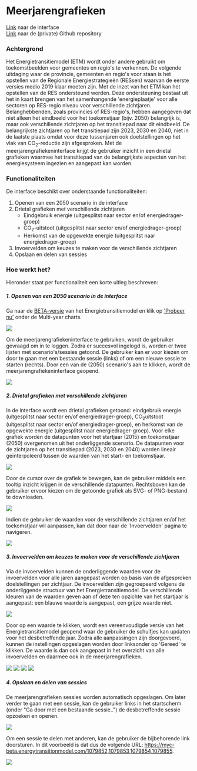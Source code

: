 # Meerjarengrafieken

[Link](https://beta-pro.energytransitionmodel.com/multi_year_charts) naar de interface<br>
[Link](https://github.com/quintel/multi-year-charts) naar de (private) Github repository

### Achtergrond

Het Energietransitiemodel (ETM) wordt onder andere gebruikt om toekomstbeelden voor gemeentes en regio's te verkennen. De volgende uitdaging waar de provincie, gemeenten en regio's voor staan is het opstellen van de Regionale Energiestrategieën (RESsen) waarvan de eerste versies medio 2019 klaar moeten zijn. Met de inzet van het ETM kan het opstellen van de RES ondersteund worden. Deze ondersteuning bestaat uit het in kaart brengen van het samenhangende 'energieplaatje' voor alle sectoren op RES-regio niveau voor verschillende zichtjaren. Belanghebbenden, zoals provincies of RES-regio's, hebben aangegeven dat niet alleen het eindbeeld voor het toekomstjaar (bijv. 2050) belangrijk is, maar ook verschillende zichtjaren op het transitiepad naar dit eindbeeld. De belangrijkste zichtjaren op het transitiepad zijn 2023, 2030 en 2040, niet in de laatste plaats omdat voor deze tussenjaren ook doelstellingen op het vlak van CO<sub>2</sub>-reductie zijn afgesproken. Met de meerjarengrafiekeninterface krijgt de gebruiker inzicht in een drietal grafieken waarmee het transitiepad van de belangrijkste aspecten van het energiesysteem ingezien en aangepast kan worden.

### Functionaliteiten

De interface beschikt over onderstaande functionaliteiten:

1. Openen van een 2050 scenario in de interface
2. Drietal grafieken met verschillende zichtjaren
    * Eindgebruik energie (uitgesplitst naar sector en/of energiedrager-groep)
    * CO<sub>2</sub>-uitstoot (uitgesplitst naar sector en/of energiedrager-groep)
    * Herkomst van de opgewekte energie (uitgesplitst naar energiedrager-groep)
3. Invoervelden om keuzes te maken voor de verschillende zichtjaren
4. Opslaan en delen van sessies

### Hoe werkt het?

Hieronder staat per functionaliteit een korte uitleg beschreven:  

##### 1. Openen van een 2050 scenario in de interface

Ga naar de [BETA-versie](https://beta-pro.energytransitionmodel.com/) van het Energietransitiemodel en klik op ['Probeer nu'](https://beta-pro.energytransitionmodel.com/multi_year_charts) onder de Multi-year charts.

![](open1.png)

Om de meerjarengrafiekeninterface te gebruiken, wordt de gebruiker gevraagd om in te loggen. Zodra er succesvol ingelogd is, worden er twee lijsten met scenario's/sessies getoond. De gebruiker kan er voor kiezen om door te gaan met een bestaande sessie (links) of om een nieuwe sessie te starten (rechts). Door een van de (2050) scenario's aan te klikken, wordt de meerjarengrafiekeninterface geopend.

![](open2.png)

##### 2. Drietal grafieken met verschillende zichtjaren
In de interface wordt een drietal grafieken getoond: eindgebruik energie (uitgesplitst naar sector en/of energiedrager-groep), CO<sub>2</sub>uitstoot (uitgesplitst naar sector en/of energiedrager-groep), en herkomst van de opgewekte energie (uitgesplitst naar energiedrager-groep). Voor elke grafiek worden de datapunten voor het startjaar (2015) en toekomstjaar (2050) overgenomen uit het onderliggende scenario. De datapunten voor de zichtjaren op het transitiepad (2023, 2030 en 2040) worden lineair geïnterpoleerd tussen de waarden van het start- en toekomstjaar. 

![](grafieken1b.png)

Door de cursor over de grafiek te bewegen, kan de gebruiker middels een tooltip inzicht krijgen in de verschillende datapunten. Rechtsboven kan de gebruiker ervoor kiezen om de getoonde grafiek als SVG- of PNG-bestand te downloaden. 

![](grafieken2b.png)

Indien de gebruiker de waarden voor de verschillende zichtjaren en/of het toekomstjaar wil aanpassen, kan dat door naar de 'Invoervelden' pagina te navigeren.

![](grafieken3b.png)

##### 3. Invoervelden om keuzes te maken voor de verschillende zichtjaren
Via de invoervelden kunnen de onderliggende waarden voor de invoervelden voor alle jaren aangepast worden op basis van de afgesproken doelstellingen per zichtjaar. De invoervelden zijn gegroepeerd volgens de onderliggende structuur van het Energietransitiemodel. De verschillende kleuren van de waarden geven aan of deze ten opzichte van het startjaar is aangepast: een blauwe waarde is aangepast, een grijze waarde niet. 

![](invoervelden1.png)

Door op een waarde te klikken, wordt een vereenvoudigde versie van het Energietransitiemodel geopend waar de gebruiker de schuifjes kan updaten voor het desbetreffende jaar. Zodra alle aanpassingen zijn doorgevoerd, kunnen de instellingen opgeslagen worden door linksonder op 'Gereed' te klikken. De waarde is dan ook aangepast in het overzicht van alle invoervelden en daarmee ook in de meerjarengrafieken.

![](invoervelden2.png)
![](invoervelden3.png)
![](invoervelden4.png)
![](invoervelden5.png)

##### 4. Opslaan en delen van sessies

De meerjarengrafieken sessies worden automatisch opgeslagen. Om later verder te gaan met een sessie, kan de gebruiker links in het startscherm (onder "Ga door met een bestaande sessie..") de desbetreffende sessie opzoeken en openen. 

![](open3.png)

Om een sessie te delen met anderen, kan de gebruiker de bijbehorende link doorsturen. In dit voorbeeld is dat dus de volgende URL: https://myc-beta.energytransitionmodel.com/1079852,1079853,1079854,1079855.

![](delen.png) 
